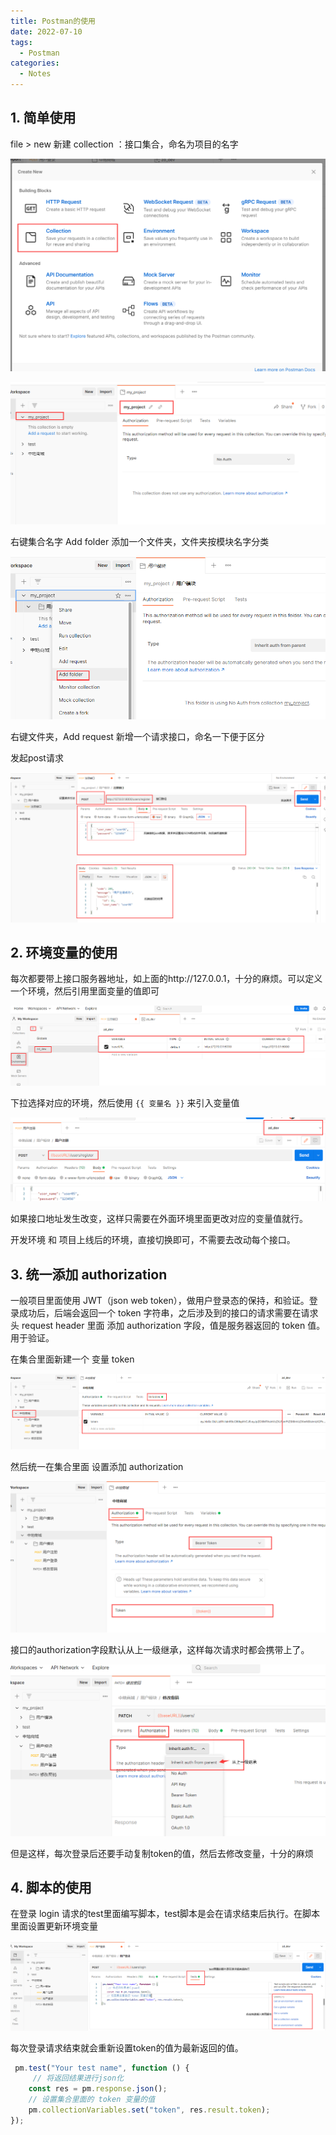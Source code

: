 ```yaml
---
title: Postman的使用
date: 2022-07-10
tags:
  - Postman
categories:
  - Notes
---
```


## 1. 简单使用

file > new 新建 collection ：接口集合，命名为项目的名字

![image-20220710162618865](./imgs/image-20220710162618865.png)

![image-20220710162848169](./imgs/image-20220710162848169.png)

右键集合名字 Add folder 添加一个文件夹，文件夹按模块名字分类

![image-20220710163118807](./imgs/image-20220710163118807.png)

右键文件夹，Add request 新增一个请求接口，命名一下便于区分

发起post请求

![image-20220710164218628](./imgs/image-20220710164218628.png)

## 2. 环境变量的使用

每次都要带上接口服务器地址，如上面的http://127.0.0.1，十分的麻烦。可以定义一个环境，然后引用里面变量的值即可

![image-20220710164550279](./imgs/image-20220710164550279.png)

下拉选择对应的环境，然后使用 `{{ 变量名 }}` 来引入变量值

![image-20220710164806470](./imgs/image-20220710164806470.png)

如果接口地址发生改变，这样只需要在外面环境里面更改对应的变量值就行。

开发环境 和 项目上线后的环境，直接切换即可，不需要去改动每个接口。

## 3. 统一添加 authorization

一般项目里面使用 JWT（json web token），做用户登录态的保持，和验证。登录成功后，后端会返回一个 token 字符串，之后涉及到的接口的请求需要在请求头 request header 里面 添加 authorization 字段，值是服务器返回的 token 值。用于验证。

在集合里面新建一个 变量 token

![image-20220710165522633](./imgs/image-20220710165522633.png)

然后统一在集合里面 设置添加 authorization

![image-20220710165609726](./imgs/image-20220710165609726.png)

接口的authorization字段默认从上一级继承，这样每次请求时都会携带上了。

![image-20220710165744946](./imgs/image-20220710165744946.png)

但是这样，每次登录后还要手动复制token的值，然后去修改变量，十分的麻烦

## 4. 脚本的使用

在登录 login 请求的test里面编写脚本，test脚本是会在请求结束后执行。在脚本里面设置更新环境变量

![image-20220710170417999](./imgs/image-20220710170417999.png)

每次登录请求结束就会重新设置token的值为最新返回的值。

```js
 pm.test("Your test name", function () {
     // 将返回结果进行json化
    const res = pm.response.json();
    // 设置集合里面的 token 变量的值
    pm.collectionVariables.set("token", res.result.token);
});
```

